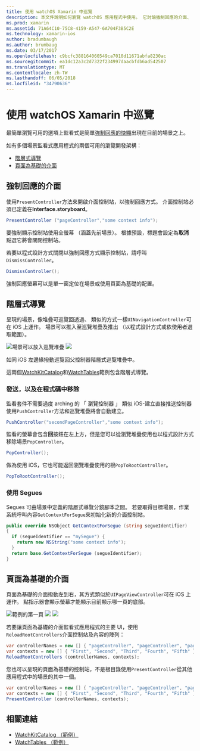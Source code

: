 ```yaml
---
title: 使用 watchOS Xamarin 中巡覽
description: 本文件說明如何瀏覽 watchOS 應用程式中使用。 它討論強制回應的介面、 階層式巡覽，以及頁面為基礎的介面。
ms.prod: xamarin
ms.assetid: 71A64C10-75C8-4159-A547-6A704F3B5C2E
ms.technology: xamarin-ios
author: bradumbaugh
ms.author: brumbaug
ms.date: 03/17/2017
ms.openlocfilehash: c9bcfc388164060549ca7010d11671abfa8230ac
ms.sourcegitcommit: ea1dc12a3c2d7322f234997daacbfdb6ad542507
ms.translationtype: MT
ms.contentlocale: zh-TW
ms.lasthandoff: 06/05/2018
ms.locfileid: "34790636"
---
```

# <a name="working-with-watchos-navigation-in-xamarin"></a>使用 watchOS Xamarin 中巡覽

最簡單瀏覽可用的選項上監看式是簡單[強制回應的快顯](#modal)出現在目前的場景之上。

如有多個場景監看式應用程式的兩個可用的瀏覽開發架構：

- [階層式導覽](#Hierarchical_Navigation)
- [頁面為基礎的介面](#Page-Based_Interfaces)

<a name="modal"/>

## <a name="modal-interfaces"></a>強制回應的介面

使用`PresentController`方法來開啟介面控制站，以強制回應方式。 介面控制站必須已定義在**Interface.storyboard**。

```csharp
PresentController ("pageController","some context info");
```

要強制顯示控制站使用全螢幕 （涵蓋先前場景）。 根據預設，標題會設定為**取消**點選它將會關閉控制站。

若要以程式設計方式關閉以強制回應方式顯示控制站，請呼叫`DismissController`。

```csharp
DismissController();
```

強制回應螢幕可以是單一窗定位在場景或使用頁面為基礎的配置。

<a name="Hierarchical_Navigation"/>

## <a name="hierarchical-navigation"></a>階層式導覽

呈現的場景，像堆疊可巡覽回透過、 類似的方式一樣`UINavigationController`可在 iOS 上運作。 場景可以推入至巡覽堆疊及推出 （以程式設計方式或依使用者選取範圍）。

![](navigation-images/hierarchy-1.png "場景可以放入巡覽堆疊") ![ ](navigation-images/hierarchy-2.png "運作原理可以從瀏覽堆疊取出")

如同 iOS 左邊緣撥動巡覽回父控制器階層式巡覽堆疊中。

這兩個[WatchKitCatalog](https://developer.xamarin.com/samples/WatchKitCatalog)和[WatchTables](https://developer.xamarin.com/samples/WatchTables)範例包含階層式導覽。

### <a name="pushing-and-popping-in-code"></a>發送，以及在程式碼中移除

監看套件不需要過度 arching 的 「 瀏覽控制器 」 類似 iOS-建立直接推送控制器使用`PushController`方法和巡覽堆疊將會自動建立。

```csharp
PushController("secondPageController","some context info");
```

監看的螢幕會包含**回**按鈕在左上方，但是您可以從瀏覽堆疊使用也以程式設計方式移除場景`PopController`。

```csharp
PopController();
```

做為使用 iOS，它也可能返回瀏覽堆疊使用的根`PopToRootController`。

```csharp
PopToRootController();
```

### <a name="using-segues"></a>使用 Segues

Segues 可由場景中定義的階層式導覽分鏡腳本之間。 若要取得目標場景，作業系統呼叫內容`GetContextForSegue`來初始化新的介面控制站。

```csharp
public override NSObject GetContextForSegue (string segueIdentifier)
{
  if (segueIdentifier == "mySegue") {
    return new NSString("some context info");
  }
  return base.GetContextForSegue (segueIdentifier);
}
```
<a name="Page-Based_Interfaces"/>

## <a name="page-based-interfaces"></a>頁面為基礎的介面

頁面為基礎的介面撥動左到右，其方式類似於`UIPageViewController`可在 iOS 上運作。 點指示器會顯示螢幕才能顯示目前顯示哪一頁的底部。

![](navigation-images/paged-1.png "範例的第一頁") ![ ](navigation-images/paged-2.png "範例的第二頁") ![ ](navigation-images/paged-5.png "範例的第五頁")


若要讓頁面為基礎的介面監看式應用程式的主要 UI，使用`ReloadRootControllers`介面控制站及內容的陣列：

```csharp
var controllerNames = new [] { "pageController", "pageController", "pageController", "pageController", "pageController" };
var contexts = new [] { "First", "Second", "Third", "Fourth", "Fifth" };
ReloadRootControllers (controllerNames, contexts);
```

您也可以呈現的頁面為基礎的控制站，不是根目錄使用`PresentController`從其他應用程式中的場景的其中一個。

```csharp
var controllerNames = new [] { "pageController", "pageController", "pageController", "pageController", "pageController" };
var contexts = new [] { "First", "Second", "Third", "Fourth", "Fifth" };
PresentController (controllerNames, contexts);
```



## <a name="related-links"></a>相關連結

- [WatchKitCatalog （範例）](https://developer.xamarin.com/samples/monotouch/WatchKit/WatchKitCatalog/)
- [WatchTables （範例）](https://developer.xamarin.com/samples/monotouch/WatchKit/WatchTables/)
